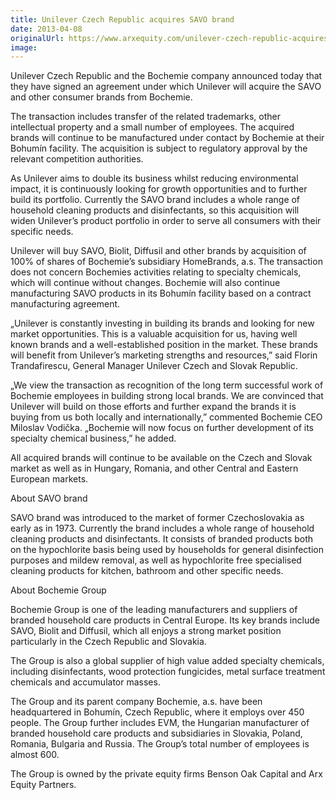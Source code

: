 ```yaml
---
title: Unilever Czech Republic acquires SAVO brand
date: 2013-04-08
originalUrl: https://www.arxequity.com/unilever-czech-republic-acquires-savo-brand/
image:
---
```


Unilever Czech Republic and the Bochemie company announced today that they have signed an agreement under which Unilever will acquire the SAVO and other consumer brands from Bochemie.

The transaction includes transfer of the related trademarks, other intellectual property and a small number of employees. The acquired brands will continue to be manufactured under contact by Bochemie at their Bohumín facility. The acquisition is subject to regulatory approval by the relevant competition authorities.

As Unilever aims to double its business whilst reducing environmental impact, it is continuously looking for growth opportunities and to further build its portfolio. Currently the SAVO brand includes a whole range of household cleaning products and disinfectants, so this acquisition will widen Unilever’s product portfolio in order to serve all consumers with their specific needs.

Unilever will buy SAVO, Biolit, Diffusil and other brands by acquisition of 100% of shares of Bochemie’s subsidiary HomeBrands, a.s. The transaction does not concern Bochemies activities relating to specialty chemicals, which will continue without changes. Bochemie will also continue manufacturing SAVO products in its Bohumín facility based on a contract manufacturing agreement.

„Unilever is constantly investing in building its brands and looking for new market opportunities. This is a valuable acquisition for us, having well known brands and a well-established position in the market. These brands will benefit from Unilever’s marketing strengths and resources,” said Florin Trandafirescu, General Manager Unilever Czech and Slovak Republic.

„We view the transaction as recognition of the long term successful work of Bochemie employees in building strong local brands. We are convinced that Unilever will build on those efforts and further expand the brands it is buying from us both locally and internationally,” commented Bochemie CEO Miloslav Vodička. „Bochemie will now focus on further development of its specialty chemical business,” he added.

All acquired brands will continue to be available on the Czech and Slovak market as well as in Hungary, Romania, and other Central and Eastern European markets.

About SAVO brand

SAVO brand was introduced to the market of former Czechoslovakia as early as in 1973. Currently the brand includes a whole range of household cleaning products and disinfectants. It consists of branded products both on the hypochlorite basis being used by households for general disinfection purposes and mildew removal, as well as hypochlorite free specialised cleaning products for kitchen, bathroom and other specific needs.

About Bochemie Group

Bochemie Group is one of the leading manufacturers and suppliers of branded household care products in Central Europe. Its key brands include SAVO, Biolit and Diffusil, which all enjoys a strong market position particularly in the Czech Republic and Slovakia.

The Group is also a global supplier of high value added specialty chemicals, including disinfectants, wood protection fungicides, metal surface treatment chemicals and accumulator masses.

The Group and its parent company Bochemie, a.s. have been headquartered in Bohumín, Czech Republic, where it employs over 450 people. The Group further includes EVM, the Hungarian manufacturer of branded household care products and subsidiaries in Slovakia, Poland, Romania, Bulgaria and Russia. The Group’s total number of employees is almost 600.

The Group is owned by the private equity firms Benson Oak Capital and Arx Equity Partners.
